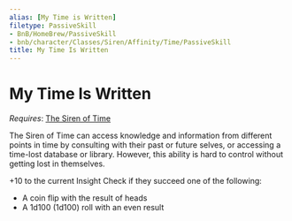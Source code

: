 ```yaml
---
alias: [My Time is Written]
filetype: PassiveSkill
- BnB/HomeBrew/PassiveSkill
- bnb/character/Classes/Siren/Affinity/Time/PassiveSkill
title: My Time Is Written
---
```


# My Time Is Written
*Requires*: [The Siren of Time](The-Siren-of-Time.md)

The Siren of Time can access knowledge and information from different points in time by consulting with their past or future selves, or accessing a time-lost database or library. However, this ability is hard to control without getting lost in themselves.

+10 to the current Insight Check if they succeed one of the following: 
- A coin flip with the result of heads
- A 1d100 (1d100) roll with an even result

